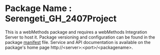 # Package Name : Serengeti_GH_2407Project
This is a webMethods package and requires a webMethods Integration Server to host it. Package versioning and configuration can be found in the package [manifest](./Serengeti_GH_2407Project/manifest.v3) file. Service and API documentation is available on the package's home page http://&lt;server&gt;:&lt;port&gt;/&lt;packagename>.